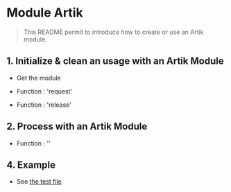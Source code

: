 # Module Artik
   > This README permit to introduce how to create or use an Artik module.

## 1. Initialize & clean an usage with an Artik Module
   * Get the module

   * Function : 'request'

   * Function : 'release'

## 2. Process with an Artik Module
   * Function : ''

## 4. Example
   * See [the test file](/test/module-test.js)
